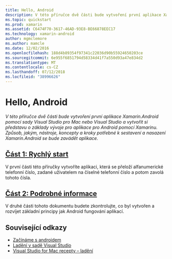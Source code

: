 ```yaml
---
title: Hello, Android
description: V této příručce dvě části bude vytvoření první aplikace Xamarin.Android pomocí sady Visual Studio pro Mac nebo Visual Studio a vytvořit si představu o základy vývoje pro aplikace pro Android pomocí Xamarinu. Způsob, jakým, nástroje, koncepty a kroky potřebné k sestavení a nasazení Xamarin.Android se bude zavádět aplikace.
ms.topic: quickstart
ms.prod: xamarin
ms.assetid: C6474F70-3617-46AD-93E8-BE66878EEC17
ms.technology: xamarin-android
author: mgmclemore
ms.author: mamcle
ms.date: 12/02/2016
ms.openlocfilehash: 188d4b89354f97341c22036d90b55924650203ce
ms.sourcegitcommit: 6e955f6851794d58334d41f7a550d93a47e834d2
ms.translationtype: MT
ms.contentlocale: cs-CZ
ms.lasthandoff: 07/12/2018
ms.locfileid: "38996626"
---
```

# <a name="hello-android"></a>Hello, Android

_V této příručce dvě části bude vytvoření první aplikace Xamarin.Android pomocí sady Visual Studio pro Mac nebo Visual Studio a vytvořit si představu o základy vývoje pro aplikace pro Android pomocí Xamarinu. Způsob, jakým, nástroje, koncepty a kroky potřebné k sestavení a nasazení Xamarin.Android se bude zavádět aplikace._

##  <a name="part-1-quickstartandroidget-startedhello-androidhello-android-quickstartmd"></a>[Část 1: Rychlý start](~/android/get-started/hello-android/hello-android-quickstart.md)

V první části této příručky vytvoříte aplikaci, která se přeloží alfanumerické telefonní číslo, zadané uživatelem na číselné telefonní číslo a potom zavolá tohoto čísla.

##  <a name="part-2-deep-diveandroidget-startedhello-androidhello-android-deepdivemd"></a>[Část 2: Podrobné informace](~/android/get-started/hello-android/hello-android-deepdive.md)

V druhé části tohoto dokumentu budete zkontrolujte, co byl vytvořen a rozvíjet základní principy jak Android fungování aplikací.


## <a name="related-links"></a>Související odkazy

- [Začínáme s androidem](http://developer.android.com/training/index.html)
- [Ladění v sadě Visual Studio](https://docs.microsoft.com/visualstudio/debugger/)
- [Visual Studio for Mac recepty – ladění](https://developer.xamarin.com/recipes/cross-platform/ide/debugging/)
